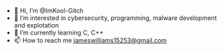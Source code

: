 - 👋 Hi, I’m @ImKool-Gitch
- 👀 I’m interested in cybersecurity, programming, malware development and explotation
- 🌱 I’m currently learning C, C++
- 📫 How to reach me jameswilliams15253@gmail.com

<!---
ImKool-Gitch/ImKool-Gitch is a ✨ special ✨ repository because its `README.md` (this file) appears on your GitHub profile.
You can click the Preview link to take a look at your changes.
--->
